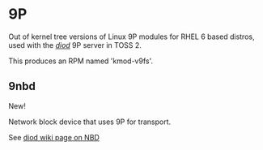 # 9P

Out of kernel tree versions of Linux 9P modules for RHEL 6 based distros,
used with the [_diod_](http://code.google.com/p/diod) 9P server in TOSS 2.

This produces an RPM named 'kmod-v9fs'.

## 9nbd

New!

Network block device that uses 9P for transport.

See [diod wiki page on NBD](http://code.google.com/p/diod/wiki/9NBD)


